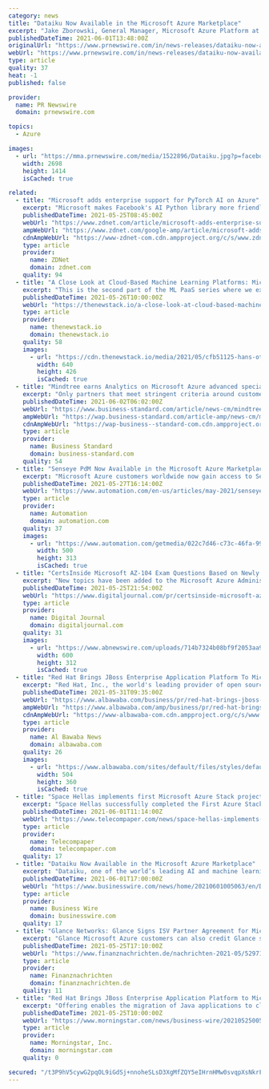 ```yaml
---
category: news
title: "Dataiku Now Available in the Microsoft Azure Marketplace"
excerpt: "Jake Zborowski, General Manager, Microsoft Azure Platform at Microsoft Corp., said, \"We're pleased to welcome Dataiku to the Microsoft Azure Marketplace, which gives our partners great exposure to ..."
publishedDateTime: 2021-06-01T13:48:00Z
originalUrl: "https://www.prnewswire.com/in/news-releases/dataiku-now-available-in-the-microsoft-azure-marketplace-896936472.html"
webUrl: "https://www.prnewswire.com/in/news-releases/dataiku-now-available-in-the-microsoft-azure-marketplace-896936472.html"
type: article
quality: 37
heat: -1
published: false

provider:
  name: PR Newswire
  domain: prnewswire.com

topics:
  - Azure

images:
  - url: "https://mma.prnewswire.com/media/1522896/Dataiku.jpg?p=facebook"
    width: 2698
    height: 1414
    isCached: true

related:
  - title: "Microsoft adds enterprise support for PyTorch AI on Azure"
    excerpt: "Microsoft makes Facebook's AI Python library more friendly for enterprises with patches and hotfixes for Windows 10."
    publishedDateTime: 2021-05-25T08:45:00Z
    webUrl: "https://www.zdnet.com/article/microsoft-adds-enterprise-support-for-pytorch-ai-on-azure/"
    ampWebUrl: "https://www.zdnet.com/google-amp/article/microsoft-adds-enterprise-support-for-pytorch-ai-on-azure/"
    cdnAmpWebUrl: "https://www-zdnet-com.cdn.ampproject.org/c/s/www.zdnet.com/google-amp/article/microsoft-adds-enterprise-support-for-pytorch-ai-on-azure/"
    type: article
    provider:
      name: ZDNet
      domain: zdnet.com
    quality: 94
  - title: "A Close Look at Cloud-Based Machine Learning Platforms: Microsoft Azure ML, Google Vertex AI"
    excerpt: "This is the second part of the ML PaaS series where we explore Azure Machine Learning services and Google’s Vertex AI platform. We follow the same framework of classifying the features and services of these platforms into the five stages of machine learning."
    publishedDateTime: 2021-05-26T10:00:00Z
    webUrl: "https://thenewstack.io/a-close-look-at-cloud-based-machine-learning-platforms-microsoft-azure-ml-google-vertex-ai/"
    type: article
    provider:
      name: thenewstack.io
      domain: thenewstack.io
    quality: 58
    images:
      - url: "https://cdn.thenewstack.io/media/2021/05/cfb51125-hans-otto-theater-3873684_640.jpg"
        width: 640
        height: 426
        isCached: true
  - title: "Mindtree earns Analytics on Microsoft Azure advanced specialization"
    excerpt: "Only partners that meet stringent criteria around customer success and staff skilling, as well as pass a third-party audit of their analytics planning and deployment practices, are able to earn the An"
    publishedDateTime: 2021-06-02T06:02:00Z
    webUrl: "https://www.business-standard.com/article/news-cm/mindtree-earns-analytics-on-microsoft-azure-advanced-specialization-121060200377_1.html"
    ampWebUrl: "https://wap.business-standard.com/article-amp/news-cm/mindtree-earns-analytics-on-microsoft-azure-advanced-specialization-121060200377_1.html"
    cdnAmpWebUrl: "https://wap-business--standard-com.cdn.ampproject.org/c/s/wap.business-standard.com/article-amp/news-cm/mindtree-earns-analytics-on-microsoft-azure-advanced-specialization-121060200377_1.html"
    type: article
    provider:
      name: Business Standard
      domain: business-standard.com
    quality: 54
  - title: "Senseye PdM Now Available in the Microsoft Azure Marketplace"
    excerpt: "Microsoft Azure customers worldwide now gain access to Senseye PdM to take advantage of the scalability, reliability, and agility of Azure to drive Industry 4.0 development and reduce unplanned downtime."
    publishedDateTime: 2021-05-27T16:14:00Z
    webUrl: "https://www.automation.com/en-us/articles/may-2021/senseye-pdm-now-microsoft-azure-marketplace?listname=Automation & Control News & Articles"
    type: article
    provider:
      name: Automation
      domain: automation.com
    quality: 37
    images:
      - url: "https://www.automation.com/getmedia/022c7d46-c73c-46fa-996f-b301d9f8eb4c/Senseye-microsoft-May-27-2021-web.png?width=500&height=313&ext=.png"
        width: 500
        height: 313
        isCached: true
  - title: "CertsInside Microsoft AZ-104 Exam Questions Based on Newly Added Azure Exam Topics"
    excerpt: "New topics have been added to the Microsoft Azure Administrator exam. Now the preparation must be in accordance with these new AZ-104 topics if success is the goal. CertsInside has also upgraded its Microsoft AZ-104 exam questions due to newly introduced topics."
    publishedDateTime: 2021-05-25T21:54:00Z
    webUrl: "https://www.digitaljournal.com/pr/certsinside-microsoft-az-104-exam-questions-based-on-newly-added-azure-exam-topics"
    type: article
    provider:
      name: Digital Journal
      domain: digitaljournal.com
    quality: 31
    images:
      - url: "https://www.abnewswire.com/uploads/714b7324b08bf9f2053aa90badaf0310.PNG"
        width: 600
        height: 312
        isCached: true
  - title: "Red Hat Brings JBoss Enterprise Application Platform To Microsoft Azure, Easing Shift To The Cloud For Traditional Java Applications"
    excerpt: "Red Hat, Inc., the world's leading provider of open source solutions, today announced Red Hat JBoss Enterprise Application Platform (JBoss EAP) on Micro"
    publishedDateTime: 2021-05-31T09:35:00Z
    webUrl: "https://www.albawaba.com/business/pr/red-hat-brings-jboss-enterprise-application-platform-microsoft-azure-easing-shift-cloud"
    ampWebUrl: "https://www.albawaba.com/amp/business/pr/red-hat-brings-jboss-enterprise-application-platform-microsoft-azure-easing-shift-cloud"
    cdnAmpWebUrl: "https://www-albawaba-com.cdn.ampproject.org/c/s/www.albawaba.com/amp/business/pr/red-hat-brings-jboss-enterprise-application-platform-microsoft-azure-easing-shift-cloud"
    type: article
    provider:
      name: Al Bawaba News
      domain: albawaba.com
    quality: 26
    images:
      - url: "https://www.albawaba.com/sites/default/files/styles/default/public/im_new/rubaAbdelhadi/red_hat_tower_1.jpg?itok=JVU6RfPF"
        width: 504
        height: 360
        isCached: true
  - title: "Space Hellas implements first Microsoft Azure Stack project in Cyprus"
    excerpt: "Space Hellas successfully completed the First Azure Stack Installation at Cyprus Trading (CTC). Responding to the CTC Group's need to integrate information infrastructure and using Microsoft Hybrid Cloud technologies,"
    publishedDateTime: 2021-06-01T11:14:00Z
    webUrl: "https://www.telecompaper.com/news/space-hellas-implements-first-microsoft-azure-stack-project-in-cyprus--1385062"
    type: article
    provider:
      name: Telecompaper
      domain: telecompaper.com
    quality: 17
  - title: "Dataiku Now Available in the Microsoft Azure Marketplace"
    excerpt: "Dataiku, one of the world’s leading AI and machine learning platforms, announced today that it is now available through the Microsoft Azure Marketplac"
    publishedDateTime: 2021-06-01T17:00:00Z
    webUrl: "https://www.businesswire.com/news/home/20210601005063/en/Dataiku-Now-Available-in-the-Microsoft-Azure-Marketplace"
    type: article
    provider:
      name: Business Wire
      domain: businesswire.com
    quality: 17
  - title: "Glance Networks: Glance Signs ISV Partner Agreement for Microsoft Azure Marketplace"
    excerpt: "Glance Microsoft Azure customers can also credit Glance session data flowing through Azure towards their Microsoft Azure Consumption Commitment (MACC) requirements. Glance for Financial Services ..."
    publishedDateTime: 2021-05-25T17:10:00Z
    webUrl: "https://www.finanznachrichten.de/nachrichten-2021-05/52971104-glance-networks-glance-signs-isv-partner-agreement-for-microsoft-azure-marketplace-200.htm"
    type: article
    provider:
      name: Finanznachrichten
      domain: finanznachrichten.de
    quality: 11
  - title: "Red Hat Brings JBoss Enterprise Application Platform to Microsoft Azure, Easing Shift to the Cloud for Traditional Java Applications"
    excerpt: "Offering enables the migration of Java applications to cloud environments Red Hat, Inc., the world's leading provider of open source solutions, today announced Red Hat JBoss Enterprise Application Platform (JBoss EAP) on Microsoft Azure,"
    publishedDateTime: 2021-05-25T10:00:00Z
    webUrl: "https://www.morningstar.com/news/business-wire/20210525005305/red-hat-brings-jboss-enterprise-application-platform-to-microsoft-azure-easing-shift-to-the-cloud-for-traditional-java-applications"
    type: article
    provider:
      name: Morningstar, Inc.
      domain: morningstar.com
    quality: 0

secured: "/t3P9hV5cywG2pqOL9iGdSj+nnoheSLsD3XgMfZQY5eIHrnHMw0svqpXsNkrFhcJdTGdWkZt9tQ7ax+Atnd74YcWuDp9JuU1eNp+S6wNsNGoDotFuiiHR8uzmVj9Rw0wv4/nYBeZYBW0GG3zIc/fVCQz5Ywn3sOg1k782BYQ7b1G+GGrH+EVE7n4qE4FXC0s0d+Te2Snnkl92Yatiau/OjngdF9puMDp9sofAoqhG38kObdhbEGNWYEpoYWVRJxMznRVBhhdjflbPCjMkkKMUzMR7lXpOSONJOufddDahdgy5mOpapB/mc9TVU4ww/9aA7JWT6HGITSSYuL7PYQjUg3Tlyfc+FxEh3+d3VL7Lms=;si1A+4lbym2iigW7hy6pRw=="
---
```


